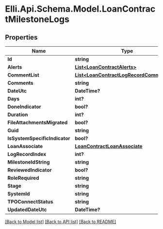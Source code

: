 # Elli.Api.Schema.Model.LoanContractMilestoneLogs
## Properties

Name | Type | Description | Notes
------------ | ------------- | ------------- | -------------
**Id** | **string** |  | [optional] 
**Alerts** | [**List&lt;LoanContractAlerts&gt;**](LoanContractAlerts.md) |  | [optional] 
**CommentList** | [**List&lt;LoanContractLogRecordCommentList&gt;**](LoanContractLogRecordCommentList.md) |  | [optional] 
**Comments** | **string** |  | [optional] 
**DateUtc** | **DateTime?** |  | [optional] 
**Days** | **int?** |  | [optional] 
**DoneIndicator** | **bool?** |  | [optional] 
**Duration** | **int?** |  | [optional] 
**FileAttachmentsMigrated** | **bool?** |  | [optional] 
**Guid** | **string** |  | [optional] 
**IsSystemSpecificIndicator** | **bool?** |  | [optional] 
**LoanAssociate** | [**LoanContractLoanAssociate**](LoanContractLoanAssociate.md) |  | [optional] 
**LogRecordIndex** | **int?** |  | [optional] 
**MilestoneIdString** | **string** |  | [optional] 
**ReviewedIndicator** | **bool?** |  | [optional] 
**RoleRequired** | **string** |  | [optional] 
**Stage** | **string** |  | [optional] 
**SystemId** | **string** |  | [optional] 
**TPOConnectStatus** | **string** |  | [optional] 
**UpdatedDateUtc** | **DateTime?** |  | [optional] 

[[Back to Model list]](../README.md#documentation-for-models) [[Back to API list]](../README.md#documentation-for-api-endpoints) [[Back to README]](../README.md)


